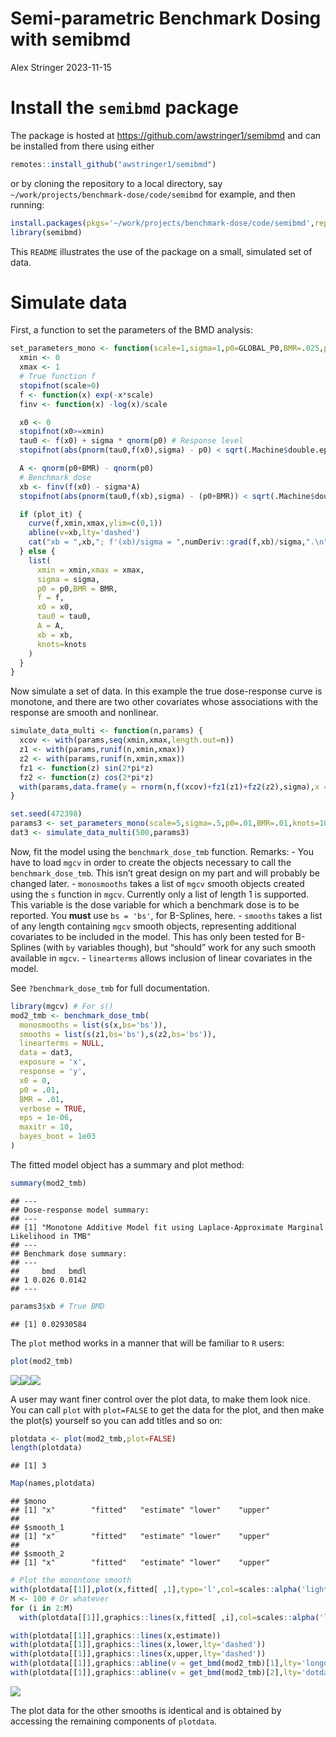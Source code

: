 Semi-parametric Benchmark Dosing with semibmd
================
Alex Stringer
2023-11-15

# Install the `semibmd` package

The package is hosted at <https://github.com/awstringer1/semibmd> and
can be installed from there using either

``` r
remotes::install_github("awstringer1/semibmd")
```

or by cloning the repository to a local directory, say
`~/work/projects/benchmark-dose/code/semibmd` for example, and then
running:

``` r
install.packages(pkgs='~/work/projects/benchmark-dose/code/semibmd',repos=NULL,type='source')
library(semibmd)
```

This `README` illustrates the use of the package on a small, simulated
set of data.

# Simulate data

First, a function to set the parameters of the BMD analysis:

``` r
set_parameters_mono <- function(scale=1,sigma=1,p0=GLOBAL_P0,BMR=.025,plot_it=FALSE,knots=10) {
  xmin <- 0
  xmax <- 1
  # True function f
  stopifnot(scale>0)
  f <- function(x) exp(-x*scale)
  finv <- function(x) -log(x)/scale

  x0 <- 0
  stopifnot(x0>=xmin)
  tau0 <- f(x0) + sigma * qnorm(p0) # Response level
  stopifnot(abs(pnorm(tau0,f(x0),sigma) - p0) < sqrt(.Machine$double.eps)) # Definition of tau

  A <- qnorm(p0+BMR) - qnorm(p0)
  # Benchmark dose
  xb <- finv(f(x0) - sigma*A)
  stopifnot(abs(pnorm(tau0,f(xb),sigma) - (p0+BMR)) < sqrt(.Machine$double.eps)) # Definition of benchmark dose

  if (plot_it) {
    curve(f,xmin,xmax,ylim=c(0,1))
    abline(v=xb,lty='dashed')
    cat("xb = ",xb,"; f'(xb)/sigma = ",numDeriv::grad(f,xb)/sigma,".\n",sep="")
  } else {
    list(
      xmin = xmin,xmax = xmax,
      sigma = sigma,
      p0 = p0,BMR = BMR,
      f = f,
      x0 = x0,
      tau0 = tau0,
      A = A,
      xb = xb,
      knots=knots
    )
  }
}
```

Now simulate a set of data. In this example the true dose-response curve
is monotone, and there are two other covariates whose associations with
the response are smooth and nonlinear.

``` r
simulate_data_multi <- function(n,params) {
  xcov <- with(params,seq(xmin,xmax,length.out=n))
  z1 <- with(params,runif(n,xmin,xmax))
  z2 <- with(params,runif(n,xmin,xmax))
  fz1 <- function(z) sin(2*pi*z)
  fz2 <- function(z) cos(2*pi*z)
  with(params,data.frame(y = rnorm(n,f(xcov)+fz1(z1)+fz2(z2),sigma),x = xcov,z1=z1,z2=z2))
}

set.seed(472398)
params3 <- set_parameters_mono(scale=5,sigma=.5,p0=.01,BMR=.01,knots=10)
dat3 <- simulate_data_multi(500,params3)
```

Now, fit the model using the `benchmark_dose_tmb` function. Remarks: -
You have to load `mgcv` in order to create the objects necessary to call
the `benchmark_dose_tmb`. This isn’t great design on my part and will
probably be changed later. - `monosmooths` takes a list of `mgcv` smooth
objects created using the `s` function in `mgcv`. Currently only a list
of length 1 is supported. This variable is the dose variable for which a
benchmark dose is to be reported. You **must** use `bs = 'bs'`, for
B-Splines, here. - `smooths` takes a list of any length containing
`mgcv` smooth objects, representing additional covariates to be included
in the model. This has only been tested for B-Splines (with `by`
variables though), but “should” work for any such smooth available in
`mgcv`. - `linearterms` allows inclusion of linear covariates in the
model.

See `?benchmark_dose_tmb` for full documentation.

``` r
library(mgcv) # For s()
mod2_tmb <- benchmark_dose_tmb(
  monosmooths = list(s(x,bs='bs')),
  smooths = list(s(z1,bs='bs'),s(z2,bs='bs')),
  linearterms = NULL,
  data = dat3,
  exposure = 'x',
  response = 'y',
  x0 = 0,
  p0 = .01,
  BMR = .01,
  verbose = TRUE,
  eps = 1e-06,
  maxitr = 10,
  bayes_boot = 1e03
)
```

The fitted model object has a summary and plot method:

``` r
summary(mod2_tmb)
```

    ## ---
    ## Dose-response model summary:
    ## ---
    ## [1] "Monotone Additive Model fit using Laplace-Approximate Marginal Likelihood in TMB"
    ## ---
    ## Benchmark dose summary:
    ## ---
    ##     bmd   bmdl
    ## 1 0.026 0.0142
    ## ---

``` r
params3$xb # True BMD
```

    ## [1] 0.02930584

The `plot` method works in a manner that will be familiar to `R` users:

``` r
plot(mod2_tmb)
```

![](README_files/figure-gfm/multismoothplot-1.png)<!-- -->![](README_files/figure-gfm/multismoothplot-2.png)<!-- -->![](README_files/figure-gfm/multismoothplot-3.png)<!-- -->

A user may want finer control over the plot data, to make them look
nice. You can call `plot` with `plot=FALSE` to get the data for the
plot, and then make the plot(s) yourself so you can add titles and so
on:

``` r
plotdata <- plot(mod2_tmb,plot=FALSE)
length(plotdata)
```

    ## [1] 3

``` r
Map(names,plotdata)
```

    ## $mono
    ## [1] "x"        "fitted"   "estimate" "lower"    "upper"   
    ## 
    ## $smooth_1
    ## [1] "x"        "fitted"   "estimate" "lower"    "upper"   
    ## 
    ## $smooth_2
    ## [1] "x"        "fitted"   "estimate" "lower"    "upper"

``` r
# Plot the monontone smooth
with(plotdata[[1]],plot(x,fitted[ ,1],type='l',col=scales::alpha('lightgrey',0.2),xlim = range(x),ylim = c(min(lower),max(upper)),main = "My custom plot title",xlab = "Exposure",ylab = "Response"))
M <- 100 # Or whatever
for (i in 2:M)
  with(plotdata[[1]],graphics::lines(x,fitted[ ,i],col=scales::alpha('lightgrey',0.2)))

with(plotdata[[1]],graphics::lines(x,estimate))
with(plotdata[[1]],graphics::lines(x,lower,lty='dashed'))
with(plotdata[[1]],graphics::lines(x,upper,lty='dashed'))
with(plotdata[[1]],graphics::abline(v = get_bmd(mod2_tmb)[1],lty='longdash'))
with(plotdata[[1]],graphics::abline(v = get_bmd(mod2_tmb)[2],lty='dotdash'))
```

![](README_files/figure-gfm/multismoothplotmanual-1.png)<!-- -->

The plot data for the other smooths is identical and is obtained by
accessing the remaining components of `plotdata`.
